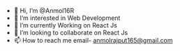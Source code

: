 - 👋 Hi, I’m @Anmol16R
- 👀 I’m interested in Web Development 
- 🌱 I’m currently Working on React Js
- 💞️ I’m looking to collaborate on React Js
- 📫 How to reach me 
email- anmolrajput165@gmail.com

<!---
Anmol16R/Anmol16R is a ✨ special ✨ repository because its `README.md` (this file) appears on your GitHub profile.
You can click the Preview link to take a look at your changes.
--->
